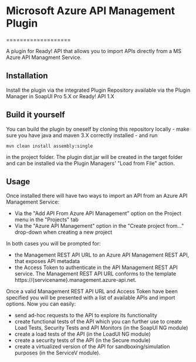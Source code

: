 # Microsoft Azure API Management Plugin

===================

A plugin for Ready! API that allows you to import APIs directly from a MS Azure API Managment Service. 

Installation
------------

Install the plugin via the integrated Plugin Repository available via the Plugin Manager in SoapUI Pro 5.X or Ready! API 1.X


Build it yourself
-----------------

You can build the plugin by oneself by cloning this repository locally - make sure you have java and maven 3.X correctly 
installed - and run 

```mvn clean install assembly:single```

in the project folder. The plugin dist.jar will be created in the target folder and can be installed via the 
Plugin Managers' "Load from File" action. 

Usage
-----

Once installed there will have two ways to import an API from an Azure API Management Service:

* Via the "Add API From Azure API Management" option on the Project menu in the "Projects" tab
* Via the "Azure API Management" option in the "Create project from..." drop-down when creating a new project

In both cases you will be prompted for:
* the Management REST API URL to an Azure API Management REST API, that exposes API metadata
* the Access Token to authenticate in the API Management REST API service. 
The Management REST API URL conforms to the template https://{servicename}.management.azure-api.net.

Once a valid Management REST API URL and Access Token have been specified you will be presented with a list of available APIs and
import options. Now you can easily:

* send ad-hoc requests to the API to explore its functionality
* create functional tests of the API which you can further use to create Load Tests, Security Tests and API Monitors 
(in the SoapUI NG module)
* create a load tests of the API (in the LoadUI NG module)
* create a security tests of the API (in the Secure module)
* create a virtualized version of the API for sandboxing/simulation purposes (in the ServiceV module).